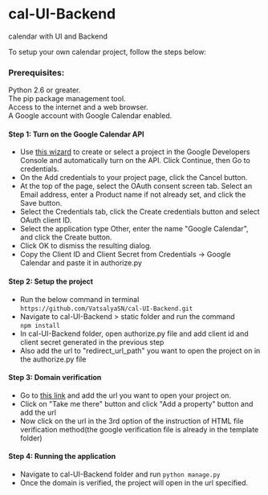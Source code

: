 # cal-UI-Backend
calendar with UI and Backend

To setup your own calendar project, follow the steps below:

### Prerequisites:

Python 2.6 or greater.<br />
The pip package management tool.<br />
Access to the internet and a web browser.<br />
A Google account with Google Calendar enabled.<br />


#### Step 1: Turn on the Google Calendar API

- Use [this wizard](https://console.developers.google.com/flows/enableapi?apiid=calendar) to create or select a project in the Google Developers Console and automatically turn on the API. Click Continue, then Go to credentials.
- On the Add credentials to your project page, click the Cancel button.
- At the top of the page, select the OAuth consent screen tab. Select an Email address, enter a Product name if not already set, and click the Save button.
- Select the Credentials tab, click the Create credentials button and select OAuth client ID.
- Select the application type Other, enter the name "Google Calendar", and click the Create button.
- Click OK to dismiss the resulting dialog.
- Copy the Client ID and Client Secret from Credentials -> Google Calendar and paste it in authorize.py

#### Step 2: Setup the project 

- Run the below command in terminal<br />
`https://github.com/VatsalyaSN/cal-UI-Backend.git`
- Navigate to cal-UI-Backend > static folder and run the command<br />
`npm install`
- In cal-UI-Backend folder, open authorize.py file and add client id and client secret generated in the previous step
- Also add the url to "redirect_url_path" you want to open the project on in the authorize.py file 

#### Step 3: Domain verification

- Go to [this link](https://console.developers.google.com/apis/credentials/domainverification?project=bionic-path-161611) and add the 
url you want to open your project on.
- Click on "Take me there" button and click "Add a property" button and add the url 
- Now click on the url in the 3rd option of the instruction of HTML file verification method(the google verification file is already in the template folder)

#### Step 4: Running the application
- Navigate to cal-UI-Backend folder and run `python manage.py`
- Once the domain is verified, the project will open in the url specified. 
